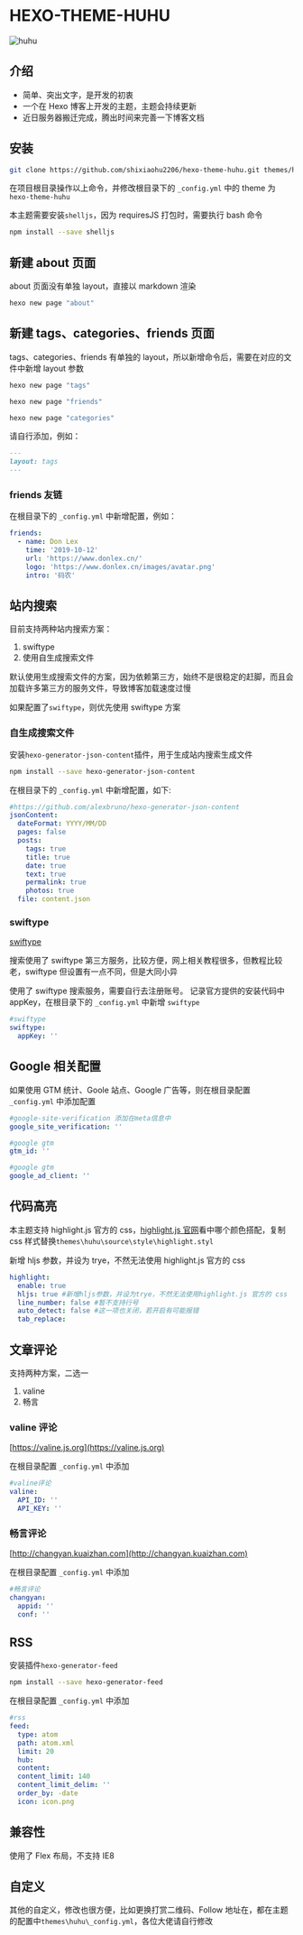 # HEXO-THEME-HUHU

![huhu](/source/images/huhu.png)

## 介绍

- 简单、突出文字，是开发的初衷
- 一个在 Hexo 博客上开发的主题，主题会持续更新
- 近日服务器搬迁完成，腾出时间来完善一下博客文档

## 安装

```bash
git clone https://github.com/shixiaohu2206/hexo-theme-huhu.git themes/hexo-theme-huhu
```

在项目根目录操作以上命令，并修改根目录下的 `_config.yml` 中的 theme 为 `hexo-theme-huhu`

本主题需要安装`shelljs`，因为 requiresJS 打包时，需要执行 bash 命令

```bash
npm install --save shelljs
```

## 新建 about 页面

about 页面没有单独 layout，直接以 markdown 渲染

```bash
hexo new page "about"
```

## 新建 tags、categories、friends 页面

tags、categories、friends 有单独的 layout，所以新增命令后，需要在对应的文件中新增 layout 参数

```bash
hexo new page "tags"

hexo new page "friends"

hexo new page "categories"
```

请自行添加，例如：

```markdown
---
layout: tags
---
```

### friends 友链

在根目录下的 `_config.yml` 中新增配置，例如：

```yml
friends:
  - name: Don Lex
    time: '2019-10-12'
    url: 'https://www.donlex.cn/'
    logo: 'https://www.donlex.cn/images/avatar.png'
    intro: '码农'
```

## 站内搜索

目前支持两种站内搜索方案：

1. swiftype
2. 使用自生成搜索文件

默认使用生成搜索文件的方案，因为依赖第三方，始终不是很稳定的赶脚，而且会加载许多第三方的服务文件，导致博客加载速度过慢

如果配置了`swiftype`，则优先使用 swiftype 方案

### 自生成搜索文件

安装`hexo-generator-json-content`插件，用于生成站内搜索生成文件

```bash
npm install --save hexo-generator-json-content
```

在根目录下的 `_config.yml` 中新增配置，如下:

```yml
#https://github.com/alexbruno/hexo-generator-json-content
jsonContent:
  dateFormat: YYYY/MM/DD
  pages: false
  posts:
    tags: true
    title: true
    date: true
    text: true
    permalink: true
    photos: true
  file: content.json
```

### swiftype

[swiftype](https://app.swiftype.com)

搜索使用了 swiftype 第三方服务，比较方便，网上相关教程很多，但教程比较老，swiftype 但设置有一点不同，但是大同小异

使用了 swiftype 搜索服务，需要自行去注册账号。
记录官方提供的安装代码中 appKey，在根目录下的 `_config.yml` 中新增 `swiftype`

```yml
#swiftype
swiftype:
  appKey: ''
```

## Google 相关配置

如果使用 GTM 统计、Goole 站点、Google 广告等，则在根目录配置`_config.yml` 中添加配置

```yml
#google-site-verification 添加在meta信息中
google_site_verification: ''

#google gtm
gtm_id: ''

#google gtm
google_ad_client: ''
```

## 代码高亮

本主题支持 highlight.js 官方的 css，[highlight.js 官网](https://highlightjs.org/static/demo/)看中哪个颜色搭配，复制 css 样式替换`themes\huhu\source\style\highlight.styl`

新增 hljs 参数，并设为 trye，不然无法使用 highlight.js 官方的 css

```yml
highlight:
  enable: true
  hljs: true #新增hljs参数，并设为trye，不然无法使用highlight.js 官方的 css
  line_number: false #暂不支持行号
  auto_detect: false #这一项也关闭，若开启有可能报错
  tab_replace:
```

## 文章评论

支持两种方案，二选一

1. valine
2. 畅言

### valine 评论

[https://valine.js.org](https://valine.js.org)

在根目录配置 `_config.yml` 中添加

```yml
#valine评论
valine:
  API_ID: ''
  API_KEY: ''
```

### 畅言评论

[http://changyan.kuaizhan.com](http://changyan.kuaizhan.com)

在根目录配置 `_config.yml` 中添加

```yml
#畅言评论
changyan:
  appid: ''
  conf: ''
```

## RSS

安装插件`hexo-generator-feed`

```bash
npm install --save hexo-generator-feed
```

在根目录配置 `_config.yml` 中添加

```yml
#rss
feed:
  type: atom
  path: atom.xml
  limit: 20
  hub:
  content:
  content_limit: 140
  content_limit_delim: ''
  order_by: -date
  icon: icon.png
```

## 兼容性

使用了 Flex 布局，不支持 IE8

## 自定义

其他的自定义，修改也很方便，比如更换打赏二维码、Follow 地址在，都在主题的配置中`themes\huhu\_config.yml`，各位大佬请自行修改
